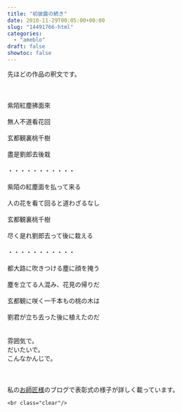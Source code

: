 ```yaml
---
title: "初披露の続き"
date: 2010-11-29T00:05:00+00:00
slug: "14491766-html"
categories:
  - "ameblo"
draft: false
showtoc: false
---
```

先ほどの作品の釈文です。<br/>
<br/>
<br/>
<br/>
紫陌紅塵拂面來<br/>
<br/>
無人不道看花回<br/>
<br/>
玄都観裏桃千樹<br/>
<br/>
盡是劉郎去後栽<br/>
<br/>
・・・・・・・・・・・<br/>
<br/>
紫陌の紅塵面を払って来る<br/>
<br/>
人の花を看て回ると道わざるなし<br/>
<br/>
玄都観裏桃千樹<br/>
<br/>
尽く是れ劉郎去って後に栽える<br/>
<br/>
・・・・・・・・・・・<br/>
<br/>
都大路に吹きつける塵に顔を掩う<br/>
<br/>
塵を立てる人混み、花見の帰りだ<br/>
<br/>
玄都観に咲く一千本もの桃の木は<br/>
<br/>
劉君が立ち去った後に植えたのだ<br/>
<br/>
<br/>
雰囲気で。<br/>
だいたいで。<br/>
こんなかんじで。<br/>
<br/>
<br/>
<br/>
私の<a href="http://shun-ran.jugem.jp/" target="_blank">お師匠様</a>のブログで表彰式の様子が詳しく載っています。

    <br class="clear"/>